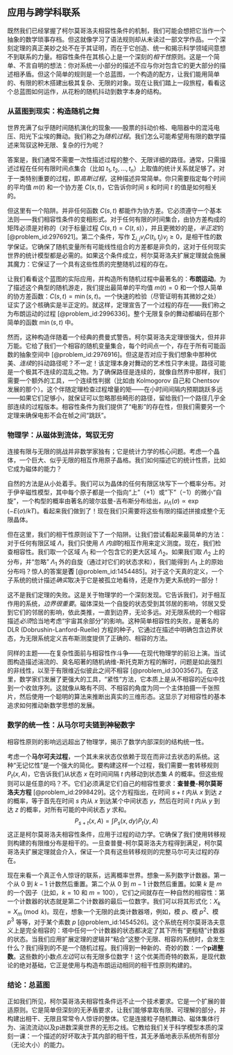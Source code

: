 ## 应用与跨学科联系

既然我们已经掌握了柯尔莫哥洛夫相容性条件的机制，我们可能会想把它当作一个抽象的数学琐事存档。但这就像学习了语法规则却从未读过一部文学作品。一个深刻定理的真正美妙之处不在于其证明，而在于它创造、统一和揭示科学领域间意想不到联系的力量。相容性条件在其核心上是一个深刻的*相干性*原则。这是一个简单、不言自明的想法：你对系统一小部分的描述不应与你对包含它的更大部分的描述相矛盾。但这个简单的规则是一个总蓝图，一个构造的配方，让我们能用简单的、有限的积木搭建出极其复杂、无限的对象。现在让我们踏上一段旅程，看看这个总蓝图如何运作，从花粉的随机抖动到数字本身的结构。

### 从蓝图到现实：构造随机之舞

世界充满了似乎随时间随机演化的现象——股票的抖动价格、电阻器中的混沌电压、阳光下尘埃的舞动。我们称之为*随机过程*。我们怎么可能希望用有限的数学描述来驾驭这种无限、复杂的行为呢？

答案是，我们通常不需要一次性描述过程的整个、无限详细的路径。通常，只需描述过程在任何有限时间点集合（比如 $t_1, t_2, \dots, t_n$）上取值的统计关系就足够了。对于一类特别重要的过程，即*高斯过程*，这种描述异常简单。你只需要指定每个时间的平均值 $m(t)$ 和一个协方差 $C(s,t)$，它告诉你时间 $s$ 和时间 $t$ 的值是如何相关的。

但这里有一个陷阱。并非任何函数 $C(s,t)$ 都能作为协方差。它必须遵守一个基本法则——我们相容性条件的变相形式。对于任何有限的时间集合，由协方差构成的矩阵必须是对称的（对于标量过程 $C(s,t) = C(t,s)$），并且更微妙的是，*半正定*的 [@problem_id:2976921]。第二个条件，写作 $\sum_{i,j} v_i C(t_i, t_j) v_j \ge 0$，是相干性的数学保证。它确保了随机变量所有可能线性组合的方差都是非负的，这对于任何现实世界的统计模型都是必需的。如果这个条件成立，柯尔莫哥洛夫扩展定理就会施展其魔力：它保证了一个具有这些性质的完整随机过程的存在。

让我们看看这个蓝图的实际应用，并构造所有随机过程中最著名的：**布朗运动**。为了描述这个典型的随机游走，我们提出最简单的平均值 $m(t)=0$ 和一个惊人简单的协方差函数：$C(s,t) = \min(s,t)$。一个快速的检验（尽管证明有其微妙之处）证实了这个核确实是半正定的。就这样，定理宣告了一个过程的存在——我们称之为布朗运动的过程 [@problem_id:2996336]。整个无限复杂的舞动都编码在那个简单的函数 $\min(s,t)$ 中。

然而，这种构造伴随着一个经典的费曼式警告。柯尔莫哥洛夫定理很强大，但并非万能。它给了我们一个相容的随机变量集合，每个时间点一个，存在于所有可能函数的抽象空间中 [@problem_id:2976916]。但这是否对应于我们想象中那种优美、*连续*的抖动路径呢？不一定！该定理本身对舞动的艺术性只字未提。路径可能是一个极其不连续的混乱之物。为了确保路径是连续的，就像自然界中那样，我们需要一个额外的工具，一个连续性判据（比如由 Kolmogorov 自己和 Chentsov 发展的那个）。这个伴随定理检查过程增量的矩——在小时间间隔内预期跳跃多远——如果它们足够小，就保证可以忽略那些畸形的路径，留给我们一个路径几乎全部连续的过程版本。相容性条件为我们提供了“电影”的存在性，但我们需要另一个定理来确保电影不会在帧之间“跳跃”。

### 物理学：从磁体到流体，驾驭无穷

连接有限与无限的挑战并非数学家独有；它是统计力学的核心问题。考虑一个晶体，一个巨大、似乎无限的相互作用原子晶格。我们如何描述它的统计性质，比如它成为磁体的能力？

自然的方法是从小处着手。我们可以为晶体的任何有限区块写下一个概率分布。对于伊辛磁性模型，其中每个原子都是一个指向“上”（$+1$）或“下”（$-1$）的微小“自旋”，一个构型的概率由著名的玻尔兹曼-吉布斯分布给出，$\mu_\Lambda(\sigma) \propto \exp(-E(\sigma)/kT)$。看起来我们做到了！现在我们只需要将这些有限的描述拼接成整个无限晶体。

但在这里，我们的相干性原则设下了一个陷阱。让我们尝试看起来最简单的方法：对于任何有限区域 $\Lambda$，我们只使用 $\Lambda$ *内部*的相互作用来定义测度。现在，我们检查相容性。我们取一个区域 $\Lambda_1$ 和一个包含它的更大区域 $\Lambda_2$。如果我们取 $\Lambda_2$ 上的分布，并“忽略” $\Lambda_1$ 外的自旋（通过对它们的状态求和），我们能得到 $\Lambda_1$ 上的原始分布吗？惊人的答案是**否** [@problem_id:1454485]。对于这个天真的定义，一个子系统的统计描述*确实*取决于它是被孤立地看待，还是作为更大系统的一部分！

这不是我们定理的失败。这是关于物理学的一个深刻发现。它告诉我们，对于相互作用的系统，*边界很重要*。磁体深处一个自旋的状态受到其邻居的影响，邻居又受到它们的邻居的影响，依此类推，一直到边界，无论多远。对无限系统的一个相容描述*必须*恰当地考虑“宇宙其余部分”的影响。这种简单相容性的失败，是著名的 DLR (Dobrushin-Lanford-Ruelle) 方程的种子，它通过在描述中明确包含边界状态，为无限系统定义吉布斯测度提供了正确的、相容的方法。

同样的主题——在复杂性面前与相容性作斗争——在现代物理学的前沿上演。当试图构造描述湍流的、臭名昭著的随机纳维-斯托克斯方程的解时，问题是如此强烈的非线性，以至于有限维近似彼此之间不相容 [@problem_id:3003567]。在这里，数学家们发展了更强大的工具，“紧性”方法，它本质上是从不相容的近似中找到一个收敛序列。这就像从略有不同、不相容的角度为同一个主体拍摄一千张照片，然后使用一个聪明的算法来推断出真实的三维形态。这显示了对相容性的基本追求如何推动新数学思想的发展。

### 数学的统一性：从马尔可夫链到神秘数字

相容性原则的影响远远超出了物理学，揭示了数学内部深刻的结构统一性。

考虑一个**马尔可夫过程**，一个其未来状态仅依赖于现在而非过去状态的系统。这种“无记忆性”是一个强大的简化。要构建这样一个过程，我们需要一套转移规则 $P_t(x, A)$，它告诉我们从状态 $x$ 在时间间隔 $t$ 内移动到状态集 $A$ 的概率。但这些规则可以是任意的吗？不。它们必须满足它们自己的相容性要求：**查普曼-柯尔莫哥洛夫方程** [@problem_id:2998429]。这个方程指出，在时间 $s+t$ 内从 $x$ 到达 $z$ 的概率，等于首先在时间 $s$ 内从 $x$ 到达某个中间状态 $y$，然后在时间 $t$ 内从 $y$ 到达 $z$ 的概率，对所有可能的中间状态 $y$ 求和。
$$ P_{s+t}(x, A) = \int P_s(x, dy) P_t(y, A) $$
这正是柯尔莫哥洛夫相容性条件，应用于过程的动力学。它确保了我们使用转移规则构建的有限维分布是相干的。一旦查普曼-柯尔莫哥洛夫方程得到满足，柯尔莫哥洛夫扩展定理就会介入，保证一个具有这些转移规则的完整马尔可夫过程的存在。

现在来看一个真正令人惊讶的联系，远离概率世界。想象一系列数字计数器。第一个从 $0$ 到 $k-1$ 计数然后重置。第二个从 $0$ 到 $m-1$ 计数然后重置。如果 $k$ 是 $m$ 的一个因子（比如，$k=10$ 和 $m=100$），它们之间就存在一种自然的相容性：第一个计数器的状态就是第二个计数器的最后一位数字。我们可以将其形式化：$X_k = X_m \pmod k$。现在，想象一个无限的此类计数器塔，例如，模 $p$、模 $p^2$、模 $p^3$ 等等，对于某个素数 $p$ [@problem_id:1454526]。这个系统在柯尔莫哥洛夫意义上是完全相容的：塔中任何一个计数器的状态都决定了其下所有“更粗糙”计数器的状态。当我们应用扩展定理的逻辑并“粘合”这整个无限、相容的系统时，会发生什么？我们得到的不是一个随机过程。我们得到一种新的、奇妙的数：一个**p进整数**。这些数的小数点*左边*可以有无限多位数字！这个优美而奇特的数系，是现代数论的绝对基础，它正是使用与构造布朗运动相同的相干性原则构建的。

### 结论：总蓝图

正如我们所见，柯尔莫哥洛夫相容性条件远不止一个技术要求。它是一个扩展的普适原则。它是简单但深刻的无矛盾要求，让我们能够拿取有限、可理解的部分，并构建出相干、无限且常常令人惊讶的整体。它是连接粒子随机舞动、磁体集体行为、湍流流动以及p进数深奥世界的无形之线。它教给我们关于科学模型本质的深刻一课：一个描述的好坏取决于其内部的相干性，其无矛盾地表示系统所有部分（无论大小）的能力。